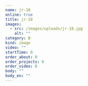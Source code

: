 ```yaml
---
name: jr-18
online: true
title: jr-18
images:
  - src: /images/uploads/jr-18.jpg
    alt: ""
category: B
kind: image
video: ""
startTime: 0
order_about: 0
order_projects: 0
order_video: 0
body: ""
body_en: ""
---
```

